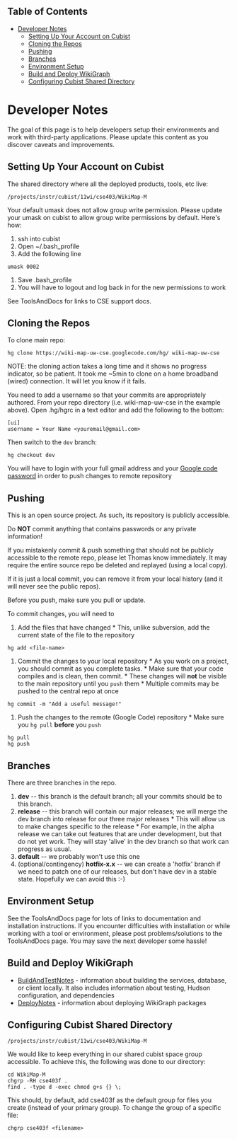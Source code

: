 ## Table of Contents ##

  * [Developer Notes](#Developer_Notes.md)
    * [Setting Up Your Account on Cubist](#Setting_Up_Your_Account_on_Cubist.md)
    * [Cloning the Repos](#Cloning_the_Repos.md)
    * [Pushing](#Pushing.md)
    * [Branches](#Branches.md)
    * [Environment Setup](#Environment_Setup.md)
    * [Build and Deploy WikiGraph](#Build_and_Deploy_WikiGraph.md)
    * [Configuring Cubist Shared Directory](#Configuring_Cubist_Shared_Directory.md)

# Developer Notes #

The goal of this page is to help developers setup their environments and work with third-party applications. Please update this content as you discover caveats and improvements.

## Setting Up Your Account on Cubist ##

The shared directory where all the deployed products, tools, etc live:

`/projects/instr/cubist/11wi/cse403/WikiMap-M`

Your default umask does not allow group write permission. Please update your umask on cubist to allow group write permissions by default. Here's how:
  1. ssh into cubist
  1. Open ~/.bash\_profile
  1. Add the following line
```
umask 0002
```
  1. Save .bash\_profile
  1. You will have to logout and log back in for the new permissions to work

See ToolsAndDocs for links to CSE support docs.

## Cloning the Repos ##

To clone main repo:
```
hg clone https://wiki-map-uw-cse.googlecode.com/hg/ wiki-map-uw-cse
```

NOTE: the cloning action takes a long time and it shows no progress indicator, so be patient. It took me ~5min to clone on a home broadband (wired) connection. It will let you know if it fails.

You need to add a username so that your commits are appropriately authored. From your repo directory (i.e. wiki-map-uw-cse in the example above). Open .hg/hgrc in a text editor and add the following to the bottom:

```
[ui]
username = Your Name <youremail@gmail.com>
```

Then switch to the `dev` branch:
```
hg checkout dev
```

You will have to login with your full gmail address and your [Google code password](https://code.google.com/hosting/settings) in order to push changes to remote repository

## Pushing ##

This is an open source project. As such, its repository is publicly accessible.

Do **NOT** commit anything that contains passwords or any private information!

If you mistakenly commit & push something that should not be publicly accessible to the remote repo, please let Thomas know immediately. It may require the entire source repo be deleted and replayed (using a local copy).

If it is just a local commit, you can remove it from your local history (and it will never see the public repos).

Before you push, make sure you pull or update.

To commit changes, you will need to

  1. Add the files that have changed
    * This, unlike subversion, add the current state of the file to the repository
```
hg add <file-name>
```
  1. Commit the changes to your local repository
    * As you work on a project, you should commit as you complete tasks.
    * Make sure that your code compiles and is clean, then commit.
    * These changes will **not** be visible to the main repository until you `push` them
    * Multiple commits may be pushed to the central repo at once
```
hg commit -m "Add a useful message!"
```
  1. Push the changes to the remote (Google Code) repository
    * Make sure you `hg pull` **before** you `push`
```
hg pull
hg push
```

## Branches ##

There are three branches in the repo.

  1. **dev** -- this branch is the default branch; all your commits should be to this branch.
  1. **release** -- this branch will contain our major releases; we will merge the dev branch into release for our three major releases
    * This will allow us to make changes specific to the release
    * For example, in the alpha release we can take out features that are under development, but that do not yet work. They will stay 'alive' in the dev branch so that work can progress as usual.
  1. **default** -- we probably won't use this one
  1. (optional/contingency) **hotfix-x.x** -- we can create a 'hotfix' branch if we need to patch one of our releases, but don't have dev in a stable state. Hopefully we can avoid this :-)

## Environment Setup ##

See the ToolsAndDocs page for lots of links to documentation and installation instructions. If you encounter difficulties with installation or while working with a tool or environment, please post problems/solutions to the ToolsAndDocs page. You may save the next developer some hassle!

## Build and Deploy WikiGraph ##

  * [BuildAndTestNotes](BuildAndTestNotes.md) - information about building the services, database, or client locally. It also includes information about testing, Hudson configuration, and dependencies
  * [DeployNotes](DeployNotes.md) - information about deploying WikiGraph packages

## Configuring Cubist Shared Directory ##

`/projects/instr/cubist/11wi/cse403/WikiMap-M`

We would like to keep everything in our shared cubist space group accessible. To achieve this, the following was done to our directory:
```
cd WikiMap-M
chgrp -RH cse403f .
find . -type d -exec chmod g+s {} \;
```

This should, by default, add cse403f as the default group for files you create (instead of your primary group). To change the group of a specific file:
```
chgrp cse403f <filename>
```
